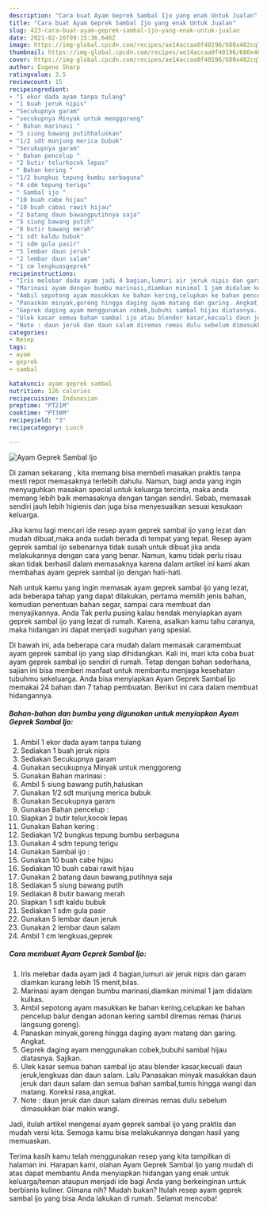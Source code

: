 ```yaml
---
description: "Cara buat Ayam Geprek Sambal Ijo yang enak Untuk Jualan"
title: "Cara buat Ayam Geprek Sambal Ijo yang enak Untuk Jualan"
slug: 423-cara-buat-ayam-geprek-sambal-ijo-yang-enak-untuk-jualan
date: 2021-02-16T09:15:36.646Z
image: https://img-global.cpcdn.com/recipes/ae14accaa0f40196/680x482cq70/ayam-geprek-sambal-ijo-foto-resep-utama.jpg
thumbnail: https://img-global.cpcdn.com/recipes/ae14accaa0f40196/680x482cq70/ayam-geprek-sambal-ijo-foto-resep-utama.jpg
cover: https://img-global.cpcdn.com/recipes/ae14accaa0f40196/680x482cq70/ayam-geprek-sambal-ijo-foto-resep-utama.jpg
author: Eugene Sharp
ratingvalue: 3.5
reviewcount: 15
recipeingredient:
- "1 ekor dada ayam tanpa tulang"
- "1 buah jeruk nipis"
- "Secukupnya garam"
- "secukupnya Minyak untuk menggoreng"
- " Bahan marinasi "
- "5 siung bawang putihhaluskan"
- "1/2 sdt munjung merica bubuk"
- "Secukupnya garam"
- " Bahan pencelup "
- "2 butir telurkocok lepas"
- " Bahan kering "
- "1/2 bungkus tepung bumbu serbaguna"
- "4 sdm tepung terigu"
- " Sambal ijo "
- "10 buah cabe hijau"
- "10 buah cabai rawit hijau"
- "2 batang daun bawangputihnya saja"
- "5 siung bawang putih"
- "8 butir bawang merah"
- "1 sdt kaldu bubuk"
- "1 sdm gula pasir"
- "5 lembar daun jeruk"
- "2 lembar daun salam"
- "1 cm lengkuasgeprek"
recipeinstructions:
- "Iris melebar dada ayam jadi 4 bagian,lumuri air jeruk nipis dan garam diamkan kurang lebih 15 menit,bilas."
- "Marinasi ayam dengan bumbu marinasi,diamkan minimal 1 jam didalam kulkas."
- "Ambil sepotong ayam masukkan ke bahan kering,celupkan ke bahan pencelup balur dengan adonan kering sambil diremas remas (harus langsung goreng)."
- "Panaskan minyak,goreng hingga daging ayam matang dan garing. Angkat."
- "Geprek daging ayam menggunakan cobek,bubuhi sambal hijau diatasnya. Sajikan."
- "Ulek kasar semua bahan sambal ijo atau blender kasar,kecuali daun jeruk,lengkuas dan daun salam. Lalu Panasakan minyak masukkan daun jeruk dan daun salam dan semua bahan sambal,tumis hingga wangi dan matang. Koreksi rasa,angkat."
- "Note : daun jeruk dan daun salam diremas remas dulu sebelum dimasukkan biar makin wangi."
categories:
- Resep
tags:
- ayam
- geprek
- sambal

katakunci: ayam geprek sambal 
nutrition: 126 calories
recipecuisine: Indonesian
preptime: "PT21M"
cooktime: "PT30M"
recipeyield: "3"
recipecategory: Lunch

---
```



![Ayam Geprek Sambal Ijo](https://img-global.cpcdn.com/recipes/ae14accaa0f40196/680x482cq70/ayam-geprek-sambal-ijo-foto-resep-utama.jpg)

Di zaman  sekarang , kita memang bisa membeli masakan praktis tanpa mesti repot memasaknya terlebih dahulu. Namun, bagi anda yang ingin menyuguhkan masakan special untuk keluarga tercinta, maka anda memang lebih baik memasaknya dengan tangan sendiri. Sebab, memasak sendiri jauh lebih higienis dan juga bisa menyesuaikan sesuai kesukaan keluarga.

Jika kamu lagi mencari ide resep ayam geprek sambal ijo yang lezat dan mudah dibuat,maka anda sudah berada di tempat yang tepat. Resep ayam geprek sambal ijo  sebenarnya tidak susah untuk dibuat jika anda melakukannya dengan cara yang benar. Namun, kamu tidak perlu risau akan tidak berhasil dalam memasaknya 
karena dalam artikel ini kami akan membahas ayam geprek sambal ijo dengan hati-hati.  



Nah untuk kamu yang ingin memasak ayam geprek sambal ijo yang lezat, ada beberapa tahap yang dapat dilakukan, pertama memilih jenis bahan, kemudian penentuan bahan segar, sampai cara membuat dan menyajikannya. Anda Tak perlu pusing kalau hendak menyiapkan ayam geprek sambal ijo yang lezat di rumah. Karena, asalkan kamu  tahu caranya, maka hidangan ini dapat menjadi suguhan yang spesial.

Di bawah ini, ada beberapa cara mudah dalam memasak caramembuat ayam geprek sambal ijo yang siap dihidangkan. Kali ini, mari kita coba buat ayam geprek sambal ijo sendiri di rumah. Tetap dengan bahan sederhana, sajian ini bisa memberi manfaat untuk membantu menjaga kesehatan tubuhmu sekeluarga. Anda bisa menyiapkan Ayam Geprek Sambal Ijo memakai 24 bahan dan 7 tahap pembuatan. Berikut ini cara dalam membuat hidangannya.

<!--inarticleads1-->

##### Bahan-bahan dan bumbu yang digunakan untuk menyiapkan Ayam Geprek Sambal Ijo:

1. Ambil 1 ekor dada ayam tanpa tulang
1. Sediakan 1 buah jeruk nipis
1. Sediakan Secukupnya garam
1. Gunakan secukupnya Minyak untuk menggoreng
1. Gunakan  Bahan marinasi :
1. Ambil 5 siung bawang putih,haluskan
1. Gunakan 1/2 sdt munjung merica bubuk
1. Gunakan Secukupnya garam
1. Gunakan  Bahan pencelup :
1. Siapkan 2 butir telur,kocok lepas
1. Gunakan  Bahan kering :
1. Sediakan 1/2 bungkus tepung bumbu serbaguna
1. Gunakan 4 sdm tepung terigu
1. Gunakan  Sambal ijo :
1. Gunakan 10 buah cabe hijau
1. Sediakan 10 buah cabai rawit hijau
1. Gunakan 2 batang daun bawang,putihnya saja
1. Sediakan 5 siung bawang putih
1. Sediakan 8 butir bawang merah
1. Siapkan 1 sdt kaldu bubuk
1. Sediakan 1 sdm gula pasir
1. Gunakan 5 lembar daun jeruk
1. Gunakan 2 lembar daun salam
1. Ambil 1 cm lengkuas,geprek




<!--inarticleads2-->

##### Cara membuat Ayam Geprek Sambal Ijo:

1. Iris melebar dada ayam jadi 4 bagian,lumuri air jeruk nipis dan garam diamkan kurang lebih 15 menit,bilas.
1. Marinasi ayam dengan bumbu marinasi,diamkan minimal 1 jam didalam kulkas.
1. Ambil sepotong ayam masukkan ke bahan kering,celupkan ke bahan pencelup balur dengan adonan kering sambil diremas remas (harus langsung goreng).
1. Panaskan minyak,goreng hingga daging ayam matang dan garing. Angkat.
1. Geprek daging ayam menggunakan cobek,bubuhi sambal hijau diatasnya. Sajikan.
1. Ulek kasar semua bahan sambal ijo atau blender kasar,kecuali daun jeruk,lengkuas dan daun salam. Lalu Panasakan minyak masukkan daun jeruk dan daun salam dan semua bahan sambal,tumis hingga wangi dan matang. Koreksi rasa,angkat.
1. Note : daun jeruk dan daun salam diremas remas dulu sebelum dimasukkan biar makin wangi.




Jadi, itulah artikel mengenai  ayam geprek sambal ijo  yang praktis dan mudah versi kita. Semoga kamu bisa melakukannya dengan hasil yang memuaskan. 

Terima kasih kamu telah menggunakan resep yang kita tampilkan di halaman ini. Harapan kami, olahan  Ayam Geprek Sambal Ijo yang mudah di atas dapat membantu Anda menyiapkan hidangan yang enak untuk keluarga/teman ataupun menjadi ide bagi Anda yang berkeinginan untuk berbisnis kuliner. Gimana nih? Mudah bukan? Itulah resep ayam geprek sambal ijo yang bisa Anda lakukan di rumah. Selamat mencoba!


